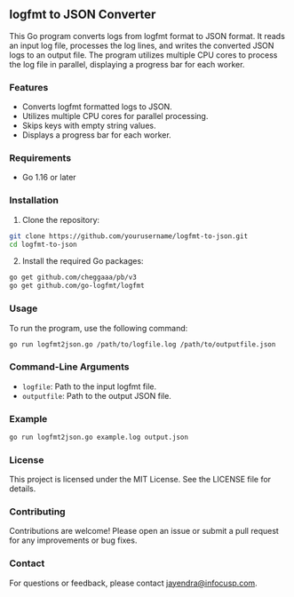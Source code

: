 ## logfmt to JSON Converter

This Go program converts logs from logfmt format to JSON format. It reads an input log file, processes the log lines, and writes the converted JSON logs to an output file. The program utilizes multiple CPU cores to process the log file in parallel, displaying a progress bar for each worker.

### Features
- Converts logfmt formatted logs to JSON.
- Utilizes multiple CPU cores for parallel processing.
- Skips keys with empty string values.
- Displays a progress bar for each worker.

### Requirements
- Go 1.16 or later

### Installation

1. Clone the repository:

```sh
git clone https://github.com/yourusername/logfmt-to-json.git
cd logfmt-to-json
```

2. Install the required Go packages:

```sh
go get github.com/cheggaaa/pb/v3
go get github.com/go-logfmt/logfmt
```

### Usage
To run the program, use the following command:

```sh
go run logfmt2json.go /path/to/logfile.log /path/to/outputfile.json
```

### Command-Line Arguments
- `logfile`: Path to the input logfmt file.
- `outputfile`: Path to the output JSON file.


### Example
```sh
go run logfmt2json.go example.log output.json
```

### License
This project is licensed under the MIT License. See the LICENSE file for details.

### Contributing
Contributions are welcome! Please open an issue or submit a pull request for any improvements or bug fixes.

### Contact
For questions or feedback, please contact jayendra@infocusp.com.
